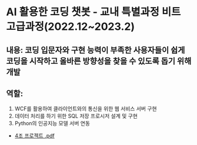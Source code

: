 # AI 활용한 코딩 챗봇 - 교내 특별과정 비트 고급과정(2022.12~2023.2)
## 내용: 코딩 입문자와 구현 능력이 부족한 사용자들이 쉽게 코딩을 시작하고 올바른 방향성을 찾을 수 있도록 돕기 위해 개발
## 역할:
1. WCF를 활용하여 클라이언트와의 통신을 위한 웹 서비스 서버 구현
2. 데이터 처리를 하기 위한 SQL 저장 프로시저 설계 및 구현
3. Python의 인공지능 모델 서버 연동
- [4조 프로젝트 .pdf](https://github.com/user-attachments/files/18627877/4.pdf)
